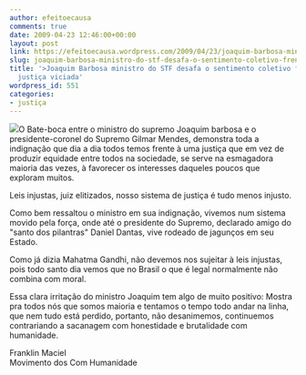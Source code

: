 ```yaml
---
author: efeitoecausa
comments: true
date: 2009-04-23 12:46:00+00:00
layout: post
link: https://efeitoecausa.wordpress.com/2009/04/23/joaquim-barbosa-ministro-do-stf-desafa-o-sentimento-coletivo-frente-a-uma-justica-viciada/
slug: joaquim-barbosa-ministro-do-stf-desafa-o-sentimento-coletivo-frente-a-uma-justica-viciada
title: '>Joaquim Barbosa ministro do STF desafa o sentimento coletivo frente à uma
  justiça viciada'
wordpress_id: 551
categories:
- justiça
---
```


>

[![](http://efeitoecausa.files.wordpress.com/2009/04/joaquimbarbosa.jpg?w=292)](http://efeitoecausa.files.wordpress.com/2009/04/joaquimbarbosa.jpg)O Bate-boca entre o ministro do supremo Joaquim barbosa e o presidente-coronel do Supremo Gilmar Mendes, demonstra toda a indignação que dia a dia todos temos frente à uma justiça que em vez de produzir equidade entre todos na sociedade, se serve na esmagadora maioria das vezes, à favorecer os interesses daqueles poucos que exploram muitos.  
  
Leis injustas, juiz elitizados, nosso sistema de justiça é tudo menos injusto.  
  
Como bem ressaltou o ministro em sua indignação, vivemos num sistema movido pela força, onde até o presidente do Supremo, declarado amigo do "santo dos pilantras"  Daniel Dantas, vive rodeado de jagunços em seu Estado.  
  
Como já dizia Mahatma Gandhi, não devemos nos sujeitar à leis injustas, pois todo santo dia vemos que no Brasil o que é legal normalmente não combina com moral.  
  
Essa clara irritação do ministro Joaquim tem algo de muito positivo: Mostra pra todos nós que somos maioria e tentamos o tempo todo andar na linha, que nem tudo está perdido, portanto, não desanimemos, continuemos contrariando a sacanagem com honestidade e brutalidade com humanidade.  
  
Franklin Maciel  
Movimento dos Com Humanidade  

